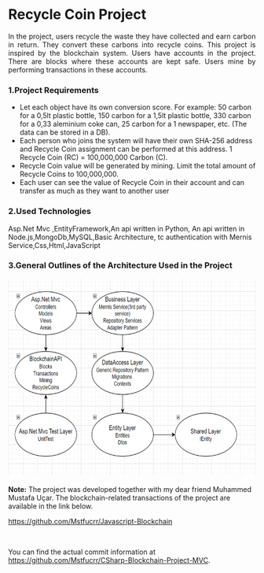 <h1>Recycle Coin Project</h1>
<p align="justify">In the project, users recycle the waste they have collected and earn carbon in return. They convert these carbons into recycle coins. This project is inspired by the blockchain system. Users have accounts in the project. There are blocks where these accounts are kept safe. Users mine by performing transactions in these accounts.</p>

<h3>1.Project Requirements</h3>
<ul>
    <li>Let each object have its own conversion score. For example: 50 carbon for a 0,5lt plastic bottle, 150 carbon for a 1,5lt plastic bottle, 330 carbon for a 0,33 aleminium coke can, 25 carbon for a 1 newspaper, etc. (The data can be stored in a DB).
    </li>
    <li>Each person who joins the system will have their own SHA-256 address and Recycle Coin assignment can be performed at this address. 1 Recycle Coin (RC) = 100,000,000 Carbon (C).
    </li>
    <li>Recycle Coin value will be generated by mining. Limit the total amount of Recycle Coins to 100,000,000.
    </li>
    <li>Each user can see the value of Recycle Coin in their account and can transfer as much as they want to another user
    </li>
</ul>

<h3>2.Used Technologies</h3>
Asp.Net Mvc ,EntityFramework,An api written in Python, An api written in Node.js,MongoDb,MySQL,Basic Architecture, tc authentication with Mernis Service,Css,Html,JavaScript
<br>
<h3>3.General Outlines of the Architecture Used in the Project</h3>
<img src="RecycleCoinMvc/image/ArchImages/RecycleCoinProjectArch.PNG" height="400px" width="600px">
<br><br>
<b>Note:</b> The project was developed together with my dear friend Muhammed Mustafa Uçar.
The blockchain-related transactions of the project are available in the link below.<br>

https://github.com/Mstfucrr/Javascript-Blockchain 

<br>

You can find the actual commit information at https://github.com/Mstfucrr/CSharp-Blockchain-Project-MVC.


